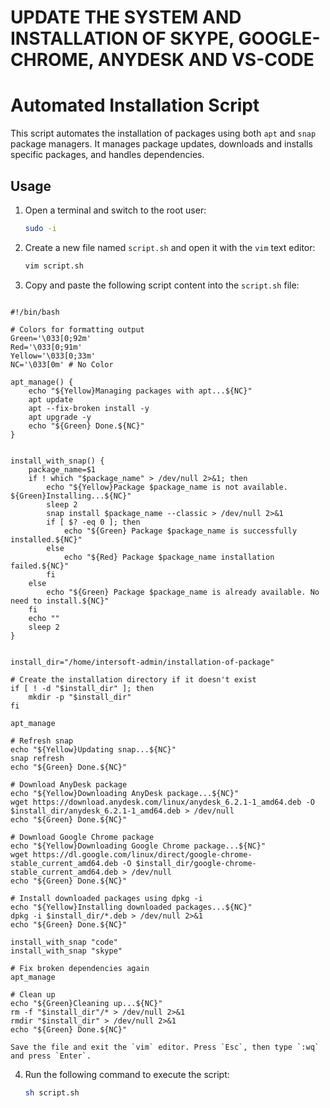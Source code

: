 # UPDATE THE SYSTEM AND INSTALLATION OF SKYPE, GOOGLE-CHROME, ANYDESK AND VS-CODE

# Automated Installation Script

This script automates the installation of packages using both `apt` and `snap` package managers. It manages package updates, downloads and installs specific packages, and handles dependencies.

## Usage

1. Open a terminal and switch to the root user:

    ```bash
    sudo -i
    ```

2. Create a new file named `script.sh` and open it with the `vim` text editor:

    ```bash
    vim script.sh
    ```

3. Copy and paste the following script content into the `script.sh` file:


```
    
#!/bin/bash

# Colors for formatting output
Green='\033[0;92m'
Red='\033[0;91m'
Yellow='\033[0;33m'
NC='\033[0m' # No Color

apt_manage() {
    echo "${Yellow}Managing packages with apt...${NC}"
    apt update
    apt --fix-broken install -y
    apt upgrade -y
    echo "${Green} Done.${NC}"
}


install_with_snap() {
    package_name=$1
    if ! which "$package_name" > /dev/null 2>&1; then
        echo "${Yellow}Package $package_name is not available. ${Green}Installing...${NC}"
        sleep 2
        snap install $package_name --classic > /dev/null 2>&1
        if [ $? -eq 0 ]; then
            echo "${Green} Package $package_name is successfully installed.${NC}"
        else
            echo "${Red} Package $package_name installation failed.${NC}"
        fi
    else
        echo "${Green} Package $package_name is already available. No need to install.${NC}"
    fi
    echo ""
    sleep 2
}


install_dir="/home/intersoft-admin/installation-of-package"

# Create the installation directory if it doesn't exist
if [ ! -d "$install_dir" ]; then
    mkdir -p "$install_dir"
fi

apt_manage

# Refresh snap
echo "${Yellow}Updating snap...${NC}"
snap refresh
echo "${Green} Done.${NC}"

# Download AnyDesk package
echo "${Yellow}Downloading AnyDesk package...${NC}"
wget https://download.anydesk.com/linux/anydesk_6.2.1-1_amd64.deb -O $install_dir/anydesk_6.2.1-1_amd64.deb > /dev/null
echo "${Green} Done.${NC}"

# Download Google Chrome package
echo "${Yellow}Downloading Google Chrome package...${NC}"
wget https://dl.google.com/linux/direct/google-chrome-stable_current_amd64.deb -O $install_dir/google-chrome-stable_current_amd64.deb > /dev/null
echo "${Green} Done.${NC}"

# Install downloaded packages using dpkg -i
echo "${Yellow}Installing downloaded packages...${NC}"
dpkg -i $install_dir/*.deb > /dev/null 2>&1
echo "${Green} Done.${NC}"

install_with_snap "code"
install_with_snap "skype"

# Fix broken dependencies again
apt_manage

# Clean up
echo "${Green}Cleaning up...${NC}"
rm -f "$install_dir"/* > /dev/null 2>&1
rmdir "$install_dir" > /dev/null 2>&1
echo "${Green} Done.${NC}"

```

    Save the file and exit the `vim` editor. Press `Esc`, then type `:wq` and press `Enter`.

4. Run the following command to execute the script:

    ```bash
    sh script.sh
    ```
